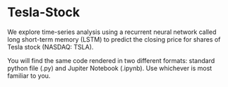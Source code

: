 # Tesla-Stock
We explore time-series analysis using a recurrent neural network called long short-term memory (LSTM) to predict the closing price for shares of Tesla stock (NASDAQ: TSLA).

You will find the same code rendered in two different formats: standard python file (.py) and Jupiter Notebook (.ipynb). Use whichever is most familiar to you.
